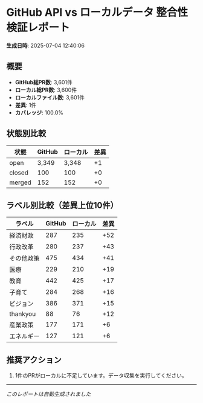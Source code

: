 # GitHub API vs ローカルデータ 整合性検証レポート

**生成日時**: 2025-07-04 12:40:06

## 概要

- **GitHub総PR数**: 3,601件
- **ローカル総PR数**: 3,600件
- **ローカルファイル数**: 3,601件
- **差異**: 1件
- **カバレッジ**: 100.0%

## 状態別比較

| 状態 | GitHub | ローカル | 差異 |
|------|--------|----------|------|
| open | 3,349 | 3,348 | +1 |
| closed | 100 | 100 | +0 |
| merged | 152 | 152 | +0 |

## ラベル別比較（差異上位10件）

| ラベル | GitHub | ローカル | 差異 |
|--------|--------|----------|------|
| 経済財政 | 287 | 235 | +52 |
| 行政改革 | 280 | 237 | +43 |
| その他政策 | 475 | 434 | +41 |
| 医療 | 229 | 210 | +19 |
| 教育 | 442 | 425 | +17 |
| 子育て | 284 | 268 | +16 |
| ビジョン | 386 | 371 | +15 |
| thankyou | 88 | 76 | +12 |
| 産業政策 | 177 | 171 | +6 |
| エネルギー | 127 | 121 | +6 |

## 推奨アクション

1. 1件のPRがローカルに不足しています。データ収集を実行してください。

---
*このレポートは自動生成されました*